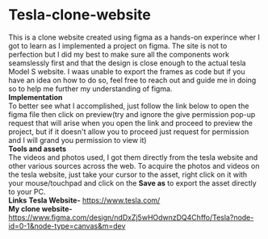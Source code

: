 # Tesla-clone-website
This is a clone website created using figma as a hands-on experince wher I got to learn as I implemented a project on figma. The site is not to perfection but I did my best to make sure all the components work seamslessly first and that the design is close enough to the actual tesla Model S website. I waas unable to export the frames as code but if you have an idea on how to do so, feel free to reach out and guide me in doing so to help me further my understanding of figma.<br>
**Implementation** <br>
To better see what I accomplished, just follow the link below to open the figma file then click on preview(try and ignore the give permission pop-up request that will arise when you open the link and proceed to preview the project, but if it doesn't allow you to proceed just request for permission and I will grand you permission to view it)<br>
**Tools and assets** <br>
The videos and photos used, I got them directly from the tesla website and other various sources across the web. To acquire the photos and videos on the tesla website, just take your cursor to the asset, right click on it with your mouse/touchpad and click on the **Save as** to export the asset directly to your PC.<br>
**Links**
**Tesla Website-** https://www.tesla.com/<br>
**My clone website-** https://www.figma.com/design/ndDxZj5wHOdwnzDQ4Chffo/Tesla?node-id=0-1&node-type=canvas&m=dev
